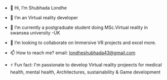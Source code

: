 - 👋 Hi, I’m Shubhada Londhe
- 👀 I’m an Virtual reality developer
- 🌱 I’m currently a postgraduate student doing MSc.Virtual reality in swansea university -UK
- 💞️ I’m looking to collaborate on Immersive VR projects and excel more.
- 📫 How to reach me? email: londheshubhada43@gmail.com

- ⚡ Fun fact: I'm passionate to develop Virtual reality projeects for medical health, mental health, Architectures, sustainability & Game development 

<!---
2438605/2438605 is a ✨ special ✨ repository because its `README.md` (this file) appears on your GitHub profile.
You can click the Preview link to take a look at your changes.
--->
